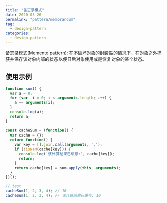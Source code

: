 ```yaml
---
title: "备忘录模式"
date: 2020-03-26
permalink: "pattern/memorandum"
tag:
  - design-pattern
categories:
  - design-pattern
---
```


备忘录模式(Memento pattern): 在不破坏对象的封装性的情况下，在对象之外捕获并保存该对象内部的状态以便日后对象使用或是恢复对象的某个状态。

## 使用示例

```js
function sum() {
  var a = 0;
  for (var  i = 0; i < arguments.length; i++) {
    a += arguments[i];
  }
  console.log(a);
  return a;
}

const cacheSum = (function() {
  var cache = {};
  return function() {
    var key = [].join.call(arguments, ',');
    if (!isNaN(cache[key])) {
      console.log('该计算结果已缓存:', cache[key]);
      return;
    }
    return cache[key] = sum.apply(this, arguments);
  }
})();

// test
cacheSum(1, 2, 3, 4); // 10
cacheSum(1, 2, 3, 4); // 该计算结果已缓存: 10
```
